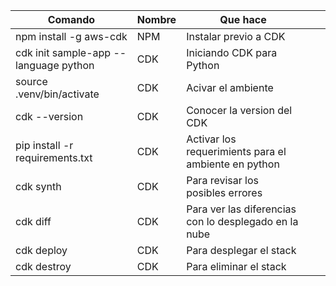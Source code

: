 | Comando | Nombre  |  Que hace |   |   |
|---|---|---|---|---|
| npm install -g aws-cdk | NPM | Instalar previo a CDK |
| cdk init sample-app --language python | CDK | Iniciando CDK para Python |
| source .venv/bin/activate | CDK | Acivar el ambiente |
| cdk --version | CDK | Conocer la version del CDK |
| pip install -r requirements.txt | CDK | Activar los requerimients para el ambiente en python|
| cdk synth | CDK | Para revisar los posibles errores |
| cdk diff | CDK | Para ver las diferencias con lo desplegado en la nube|
| cdk deploy | CDK | Para desplegar el stack |
| cdk destroy | CDK | Para eliminar el stack |